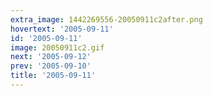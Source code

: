 ```yaml
---
extra_image: 1442269556-20050911c2after.png
hovertext: '2005-09-11'
id: '2005-09-11'
image: 20050911c2.gif
next: '2005-09-12'
prev: '2005-09-10'
title: '2005-09-11'
---
```

